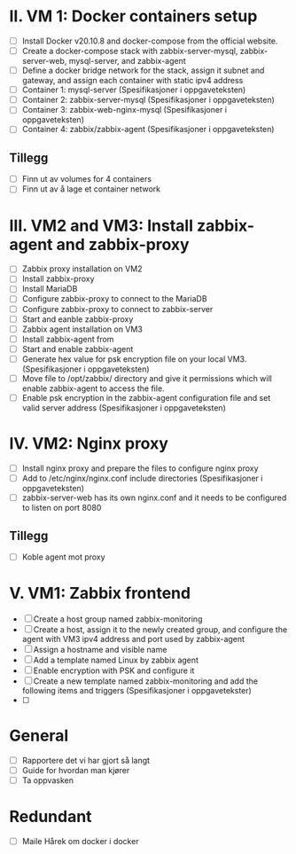 # II. VM 1: Docker containers setup
- [ ] Install Docker v20.10.8 and docker-compose from the official website. 
- [ ] Create a docker-compose stack with zabbix-server-mysql, zabbix-server-web, mysql-server, and zabbix-agent
 - [ ] Define a docker bridge network for the stack, assign it subnet and gateway, and assign each container with static ipv4 address
- [ ] Container 1: mysql-server (Spesifikasjoner i oppgaveteksten)
- [ ] Container 2: zabbix-server-mysql (Spesifikasjoner i oppgaveteksten)
- [ ] Container 3: zabbix-web-nginx-mysql (Spesifikasjoner i oppgaveteksten)
- [ ] Container 4: zabbix/zabbix-agent (Spesifikasjoner i oppgaveteksten)
## Tillegg
- [ ] Finn ut av volumes for 4 containers 
- [ ] Finn ut av å lage et container network

# III. VM2 and VM3: Install zabbix-agent and zabbix-proxy 
- [ ] Zabbix proxy installation on VM2
 - [ ] Install zabbix-proxy 
 - [ ] Install MariaDB
 - [ ] Configure zabbix-proxy to connect to the MariaDB
 - [ ] Configure zabbix-proxy to connect to zabbix-server
 - [ ] Start and eanble zabbix-proxy
- [ ] Zabbix agent installation on VM3
 - [ ] Install zabbix-agent from
 - [ ] Start and enable zabbix-agent
 - [ ] Generate hex value for psk encryption file on your local VM3. (Spesifikasjoner i oppgaveteksten)
 - [ ] Move file to /opt/zabbix/ directory and give it permissions which will enable zabbix-agent to access the file. 
 - [ ] Enable psk encryption in the zabbix-agent configuration file and set valid server address (Spesifikasjoner i oppgaveteksten) 

# IV. VM2: Nginx proxy  
- [ ] Install nginx proxy and prepare the files to configure nginx proxy
- [ ] Add to /etc/nginx/nginx.conf include directories (Spesifikasjoner i oppgaveteksten)
- [ ] zabbix-server-web has its own nginx.conf and it needs to be configured to listen on port 8080
## Tillegg
- [ ] Koble agent mot proxy

# V. VM1: Zabbix frontend
- [ ] Create a host group named zabbix-monitoring
- [ ] Create a host, assign it to the newly created group, and configure the agent with VM3 ipv4 address and port used by zabbix-agent
- [ ] Assign a hostname and visible name
- [ ] Add a template named Linux by zabbix agent
- [ ] Enable encryption with PSK and configure it
- [ ] Create a new template named zabbix-monitoring and add the following items and triggers (Spesifikasjoner i oppgavetekster)
 - [ ]

# General
- [ ] Rapportere det vi har gjort så langt
- [ ] Guide for hvordan man kjører
- [ ] Ta oppvasken

# Redundant
- [ ] Maile Hårek om docker i docker
